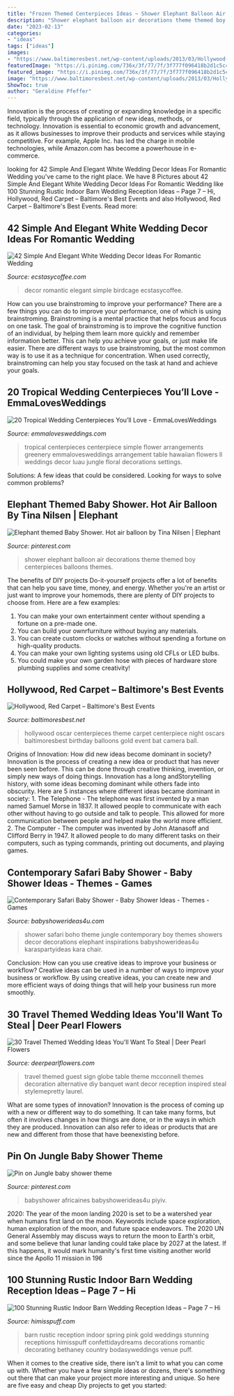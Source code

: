 ```yaml
---
title: "Frozen Themed Centerpieces Ideas ~ Shower Elephant Balloon Air Decorations Theme Themed Boy Centerpieces Balloons Themes"
description: "Shower elephant balloon air decorations theme themed boy centerpieces balloons themes"
date: "2023-02-13"
categories:
- "ideas"
tags: ["ideas"]
images:
- "https://www.baltimoresbest.net/wp-content/uploads/2013/03/Hollywood-45-Nevada-080306-1.jpg"
featuredImage: "https://i.pinimg.com/736x/3f/77/7f/3f777f096418b2d1c5c46404fdea8d2a.jpg"
featured_image: "https://i.pinimg.com/736x/3f/77/7f/3f777f096418b2d1c5c46404fdea8d2a.jpg"
image: "https://www.baltimoresbest.net/wp-content/uploads/2013/03/Hollywood-45-Nevada-080306-1.jpg"
ShowToc: true
author: "Geraldine Pfeffer"
---
```



Innovation is the process of creating or expanding knowledge in a specific field, typically through the application of new ideas, methods, or technology. Innovation is essential to economic growth and advancement, as it allows businesses to improve their products and services while staying competitive. For example, Apple Inc. has led the charge in mobile technologies, while Amazon.com has become a powerhouse in e-commerce.

	

		
looking for 42 Simple And Elegant White Wedding Decor Ideas For Romantic Wedding you've came to the right place. We have 8 Pictures about 42 Simple And Elegant White Wedding Decor Ideas For Romantic Wedding like 100 Stunning Rustic Indoor Barn Wedding Reception Ideas – Page 7 – Hi, Hollywood, Red Carpet – Baltimore&#039;s Best Events and also Hollywood, Red Carpet – Baltimore&#039;s Best Events. Read more:
		
    
## 42 Simple And Elegant White Wedding Decor Ideas For Romantic Wedding

<img loading=lazy src="https://i2.wp.com/www.ecstasycoffee.com/wp-content/uploads/2016/11/white-birdcage-and-babys-breath.jpg?resize=661%2C992" onerror="this.onerror=null;this.src='https://tse2.mm.bing.net/th?id=OIP.EBKFLYjnqGCHGxdkcUH68AHaLH&amp;pid=15.1';" alt="42 Simple And Elegant White Wedding Decor Ideas For Romantic Wedding">

_Source: ecstasycoffee.com_

>decor romantic elegant simple birdcage ecstasycoffee. 

	

How can you use brainstroming to improve your performance?
There are a few things you can do to improve your performance, one of which is using brainstroming. Brainstroming is a mental practice that helps focus and focus on one task. The goal of brainstroming is to improve the cognitive function of an individual, by helping them learn more quickly and remember information better. This can help you achieve your goals, or just make life easier. There are different ways to use brainstroming, but the most common way is to use it as a technique for concentration. When used correctly, brainstroming can help you stay focused on the task at hand and achieve your goals.

    
## 20 Tropical Wedding Centerpieces You’ll Love - EmmaLovesWeddings

<img loading=lazy src="http://emmalovesweddings.com/wp-content/uploads/2018/08/simple-greenery-and-hot-pink-tropical-wedding-centerpiece.jpg" onerror="this.onerror=null;this.src='https://tse1.mm.bing.net/th?id=OIP.24An_I0crh7-r4fEsFK-oAHaLH&amp;pid=15.1';" alt="20 Tropical Wedding Centerpieces You’ll Love - EmmaLovesWeddings">

_Source: emmalovesweddings.com_

>tropical centerpieces centerpiece simple flower arrangements greenery emmalovesweddings arrangement table hawaiian flowers ll weddings decor luau jungle floral decorations settings. 

	

Solutions: A few ideas that could be considered.
Looking for ways to solve common problems?

    
## Elephant Themed Baby Shower. Hot Air Balloon By Tina Nilsen | Elephant

<img loading=lazy src="https://i.pinimg.com/736x/af/91/d1/af91d1ed08c98ffe102228bf74f64176.jpg" onerror="this.onerror=null;this.src='https://tse3.mm.bing.net/th?id=OIP.S14oqZdsIU5frFsc31GRfgHaNK&amp;pid=15.1';" alt="Elephant themed Baby Shower. Hot air balloon by Tina Nilsen | Elephant">

_Source: pinterest.com_

>shower elephant balloon air decorations theme themed boy centerpieces balloons themes. 

	

The benefits of DIY projects
Do-it-yourself projects offer a lot of benefits that can help you save time, money, and energy. Whether you're an artist or just want to improve your homemods, there are plenty of DIY projects to choose from. Here are a few examples: 
1. You can make your own entertainment center without spending a fortune on a pre-made one. 
2. You can build your ownrfurniture without buying any materials. 
3. You can create custom clocks or watches without spending a fortune on high-quality products. 
4. You can make your own lighting systems using old CFLs or LED bulbs. 
5. You could make your own garden hose with pieces of hardware store plumbing supplies and some creativity!

    
## Hollywood, Red Carpet – Baltimore&#039;s Best Events

<img loading=lazy src="https://www.baltimoresbest.net/wp-content/uploads/2013/03/Hollywood-45-Nevada-080306-1.jpg" onerror="this.onerror=null;this.src='https://tse1.mm.bing.net/th?id=OIP.Ec0jWglAitrFUJ5e9kUFsAHaJ4&amp;pid=15.1';" alt="Hollywood, Red Carpet – Baltimore&#039;s Best Events">

_Source: baltimoresbest.net_

>hollywood oscar centerpieces theme carpet centerpiece night oscars baltimoresbest birthday balloons gold event bat camera ball. 

	

Origins of Innovation: How did new ideas become dominant in society?
Innovation is the process of creating a new idea or product that has never been seen before. This can be done through creative thinking, invention, or simply new ways of doing things. Innovation has a long andStorytelling history, with some ideas becoming dominant while others fade into obscurity. Here are 5 instances where different ideas became dominant in society: 1. The Telephone - The telephone was first invented by a man named Samuel Morse in 1837. It allowed people to communicate with each other without having to go outside and talk to people. This allowed for more communication between people and helped make the world more efficient. 2. The Computer - The computer was invented by John Atanasoff and Clifford Berry in 1947. It allowed people to do many different tasks on their computers, such as typing commands, printing out documents, and playing games.

    
## Contemporary Safari Baby Shower - Baby Shower Ideas - Themes - Games

<img loading=lazy src="https://babyshowerideas4u.com/wp-content/uploads/2016/07/Contemporary-Safari-Baby-Shower-Elephant.jpg" onerror="this.onerror=null;this.src='https://tse1.mm.bing.net/th?id=OIP.z28td5wVGpMgUMEUOy1bggHaJv&amp;pid=15.1';" alt="Contemporary Safari Baby Shower - Baby Shower Ideas - Themes - Games">

_Source: babyshowerideas4u.com_

>shower safari boho theme jungle contemporary boy themes showers decor decorations elephant inspirations babyshowerideas4u karaspartyideas kara chair. 

	

Conclusion: How can you use creative ideas to improve your business or workflow?
Creative ideas can be used in a number of ways to improve your business or workflow. By using creative ideas, you can create new and more efficient ways of doing things that will help your business run more smoothly.

    
## 30 Travel Themed Wedding Ideas You&#039;ll Want To Steal | Deer Pearl Flowers

<img loading=lazy src="http://www.deerpearlflowers.com/wp-content/uploads/2015/04/Alternative-Guest-Book-Sign-the-Globe.jpg" onerror="this.onerror=null;this.src='https://tse4.mm.bing.net/th?id=OIP.9Nbcun9bnEiUDl92iKBdTAHaLG&amp;pid=15.1';" alt="30 Travel Themed Wedding Ideas You&#039;ll Want To Steal | Deer Pearl Flowers">

_Source: deerpearlflowers.com_

>travel themed guest sign globe table theme mcconnell themes decoration alternative diy banquet want decor reception inspired steal stylemepretty laurel. 

	

What are some types of innovation?
Innovation is the process of coming up with a new or different way to do something. It can take many forms, but often it involves changes in how things are done, or in the ways in which they are produced. Innovation can also refer to ideas or products that are new and different from those that have beenexisting before.

    
## Pin On Jungle Baby Shower Theme

<img loading=lazy src="https://i.pinimg.com/736x/3f/77/7f/3f777f096418b2d1c5c46404fdea8d2a.jpg" onerror="this.onerror=null;this.src='https://tse1.mm.bing.net/th?id=OIP.dBpj2A_v3kXlNvStEDuJUwHaJ4&amp;pid=15.1';" alt="Pin on Jungle baby shower theme">

_Source: pinterest.com_

>babyshower africaines babyshowerideas4u piyiv. 

	

2020: The year of the moon landing
2020 is set to be a watershed year when humans first land on the moon. Keywords include space exploration, human exploration of the moon, and future space endeavors. The 2020 UN General Assembly may discuss ways to return the moon to Earth's orbit, and some believe that lunar landing could take place by 2027 at the latest. If this happens, it would mark humanity's first time visiting another world since the Apollo 11 mission in 196
    
## 100 Stunning Rustic Indoor Barn Wedding Reception Ideas – Page 7 – Hi

<img loading=lazy src="https://www.himisspuff.com/wp-content/uploads/2016/04/Pink-and-Gold-Barn-Wedding-Ideas.jpg" onerror="this.onerror=null;this.src='https://tse1.mm.bing.net/th?id=OIP.DR_olJ9kF2PpbGfSCsd2tgHaLG&amp;pid=15.1';" alt="100 Stunning Rustic Indoor Barn Wedding Reception Ideas – Page 7 – Hi">

_Source: himisspuff.com_

>barn rustic reception indoor spring pink gold weddings stunning receptions himisspuff confettidaydreams decorations romantic decorating bethaney country bodasyweddings venue puff. 

	

When it comes to the creative side, there isn't a limit to what you can come up with. Whether you have a few simple ideas or dozens, there's something out there that can make your project more interesting and unique. So here are five easy and cheap Diy projects to get you started: 


